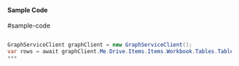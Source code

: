#### Sample Code
#sample-code 

```C#

GraphServiceClient graphClient = new GraphServiceClient();
var rows = await graphClient.Me.Drive.Items.Items.Workbook.Tables.Tables.Rows.Rows.Request().GetAsync();
*** 

```